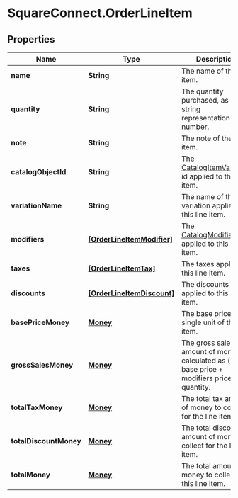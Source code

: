 # SquareConnect.OrderLineItem

## Properties
Name | Type | Description | Notes
------------ | ------------- | ------------- | -------------
**name** | **String** | The name of the line item. | [optional] 
**quantity** | **String** | The quantity purchased, as a string representation of a number. | [optional] 
**note** | **String** | The note of the line item. | [optional] 
**catalogObjectId** | **String** | The [CatalogItemVariation](#type-catalogitemvariation) id applied to this line item. | [optional] 
**variationName** | **String** | The name of the variation applied to this line item. | [optional] 
**modifiers** | [**[OrderLineItemModifier]**](OrderLineItemModifier.md) | The [CatalogModifier](#type-catalogmodifier)s applied to this line item. | [optional] 
**taxes** | [**[OrderLineItemTax]**](OrderLineItemTax.md) | The taxes applied to this line item. | [optional] 
**discounts** | [**[OrderLineItemDiscount]**](OrderLineItemDiscount.md) | The discounts applied to this line item. | [optional] 
**basePriceMoney** | [**Money**](Money.md) | The base price for a single unit of the line item. | [optional] 
**grossSalesMoney** | [**Money**](Money.md) | The gross sales amount of money calculated as (item base price + modifiers price) * quantity. | [optional] 
**totalTaxMoney** | [**Money**](Money.md) | The total tax amount of money to collect for the line item. | [optional] 
**totalDiscountMoney** | [**Money**](Money.md) | The total discount amount of money to collect for the line item. | [optional] 
**totalMoney** | [**Money**](Money.md) | The total amount of money to collect for this line item. | [optional] 


